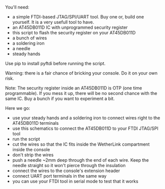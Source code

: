 
You'll need:
 - a simple FTDI-based JTAG/SPI/UART tool. Buy one or, build one yourself. It is a very usefull tool to have.
 - an AT45DB011D IC with unprogrammed security register
 - this script to flash the security register on your AT45DB011D
 - a bunch of wires
 - a soldering iron
 - a needle
 - steady hands

Use pip to install pyftdi before running the script.

Warning: there is a fair chance of bricking your console. Do it on your own risk. 

Note: The security register inside an AT45DB011D is OTP (one time programmable). 
If you mess it up, there will be no second chance with the same IC. Buy a bunch if you want to experiment a bit.

Here we go:
 - use your steady hands and a soldering iron to connect wires right to the AT45DB011D terminals
 - use this schematics to connect the AT45DB011D to your FTDI JTAG/SPI tool
 - run the script
 - cut the wires so that the IC fits inside the WetherLink compartment inside the console
 - don't strip the wires
 - push a needle ~2mm deep through the end of each wire. Keep the needle straight so it won't pierce through the insulation
 - connect the wires to the console's extension header
 - connect UART port terminals in the same way
 - you can use your FTDI tool in serial mode to test that it works
